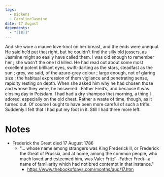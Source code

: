 ```yaml
---
tags:
  - Dickens
  - CarolineJasmine
date: 17 August
dependents:
  - "[[8]]"
---
```

And she wore a mauve love-knot on her breast, and the ends were unequal. He said he’d put that right, but he couldn't find the silly old jossers, as Jasmine might so easily have called them. I was old enough to remember her ; she wasn’t the one I’d killed. He had read out about some most excellent potent brilliant eyes, swift-darting as the stars, steadfast as the sun ; grey, we said, of the azure-grey colour ; large enough, not of glaring size ; the habitual expression of them vigilance and penetrating sense, rapidity resting on depth. When she asked him why he had chosen those and whose they were, he answered : Father Fred’s, and because it was closing day in Potsdam. I had had a dry shampoo that morning, a thing I adored, especially on the old chest. Rather a waste of time, though, as it turned out. Of course I ought to have been more careful of such a trifle. Suddenly I felt that I had put my foot in it. Still I had three more left.

# Notes
- Frederick the Great died 17 August 1786
	- "... whose name among strangers was King Frederick II, or Frederick the Great of Prussia, and at home, among the common people, who much loved and esteemed him, was Valer Fritzï--Father Fredï--a name of familiarity which had not bred contempt in that instance."
		- https://www.thebookofdays.com/months/aug/17.htm
